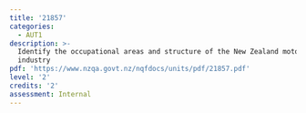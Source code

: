 ```yaml
---
title: '21857'
categories:
  - AUT1
description: >-
  Identify the occupational areas and structure of the New Zealand motor
  industry
pdf: 'https://www.nzqa.govt.nz/nqfdocs/units/pdf/21857.pdf'
level: '2'
credits: '2'
assessment: Internal
---
```


